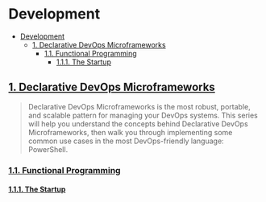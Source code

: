 # Development

- [Development](#development)
  - [1. Declarative DevOps Microframeworks](#1-declarative-devops-microframeworks)
    - [1.1. Functional Programming](#11-functional-programming)
      - [1.1.1. The Startup](#111-the-startup)

## [1. Declarative DevOps Microframeworks](Knowledge/PowerShell/01_Development/Declarative%20DevOps%20Microframeworks.md)
> Declarative DevOps Microframeworks is the most robust, portable, and scalable pattern for managing your DevOps systems. This series will help you understand the concepts behind Declarative DevOps Microframeworks, then walk you through implementing some common use cases in the most DevOps-friendly language: PowerShell.

### [1.1. Functional Programming](Knowledge/PowerShell/01_Development/Functional%20Programming%20in%20PowerShell.md)

#### [1.1.1. The Startup](Knowledge/PowerShell/01_Development/Functional%20Programming%20in%20PowerShell%20-%20The%20Startup.md)

